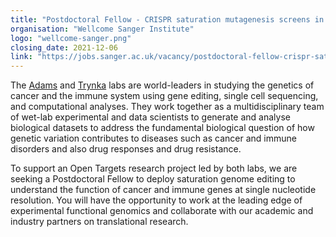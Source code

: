 ```yaml
---
title: "Postdoctoral Fellow - CRISPR saturation mutagenesis screens in cancer cell lines"
organisation: "Wellcome Sanger Institute"
logo: "wellcome-sanger.png"
closing_date: 2021-12-06
link: "https://jobs.sanger.ac.uk/vacancy/postdoctoral-fellow-crispr-saturation-mutagenesis-screens-in-cancer-cell-lines-465867.html"
---
```


The <a href="https://www.sanger.ac.uk/group/adams-group/" target="_blank">Adams</a> and <a href="https://www.sanger.ac.uk/group/trynka-faculty/" target="_blank">Trynka</a> labs are world-leaders in studying the genetics of cancer and the immune system using gene editing, single cell sequencing, and computational analyses. They work together as a multidisciplinary team of wet-lab experimental and data scientists to generate and analyse biological datasets to address the fundamental biological question of how genetic variation contributes to diseases such as cancer and immune disorders and also drug responses and drug resistance.

To support an Open Targets research project led by both labs, we are seeking a Postdoctoral Fellow to deploy saturation genome editing to understand the function of cancer and immune genes at single nucleotide resolution. You will have the opportunity to work at the leading edge of experimental functional genomics and collaborate with our academic and industry partners on translational research.